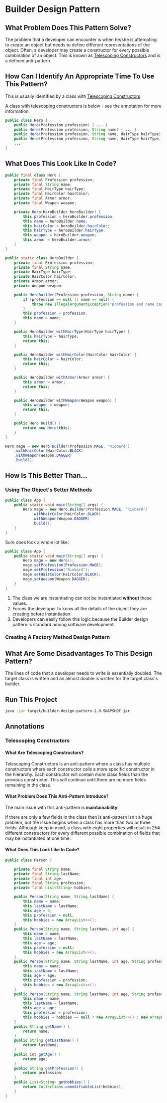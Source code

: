 # Builder Design Pattern

## What Problem Does This Pattern Solve?

The problem that a developer can encounter is when he/she is attempting to create an object but needs to define different representations of the object. Often, a developer may create a constructor for every possible combination of an object. This is known as [Telescoping Constructors](#Telescoping-Constructors) and is a defined anti-pattern.

## How Can I Identify An Appropriate Time To Use This Pattern?

This is usually identified by a class with [Telescoping Constructors](#Telescoping-Constructors).

A class with telescoping constructors is below - see the annotation for more information.

```java
public class Hero {
    public Hero(Profession profession) { ... }
    public Hero(Profession profession, String name) { ... }
    public Hero(Profession profession, String name, HairType hairType) { ... }
    public Hero(Profession profession, String name, HairType hairType, HairColor hairColor) { ... }
    ...
}
```

## What Does This Look Like In Code?

```java
public final class Hero {
    private final Profession profession;
    private final String name;
    private final HairType hairType;
    private final HairColor hairColor;
    private final Armor armor;
    private final Weapon weapon;

    private Hero(HeroBuilder heroBuilder) {
        this.profession = heroBuilder.profession;
        this.name = heroBuilder.name;
        this.hairColor = heroBuilder.hairColor;
        this.hairType = heroBuilder.hairType;
        this.weapon = heroBuilder.weapon;
        this.armor = heroBuilder.armor;
    }
}
```

```java
public static class HeroBuilder {
    private final Profession profession;
    private final String name;
    private HairType hairType;
    private HairColor hairColor;
    private Armor armor;
    private Weapon weapon;

    public HeroBuilder(Profession profession, String name) {
        if (profession == null || name == null) {
            throw new IllegalArgumentException("profession and name can not be null");
        }
        this.profession = profession;
        this.name = name;
    }

    public HeroBuilder withHairType(HairType hairType) {
        this.hairType = hairType;
        return this;
    }

    public HeroBuilder withHairColor(HairColor hairColor) {
        this.hairColor = hairColor;
        return this;
    }

    public HeroBuilder withArmor(Armor armor) {
        this.armor = armor;
        return this;
    }

    public HeroBuilder withWeapon(Weapon weapon) {
        this.weapon = weapon;
        return this;
    }

    public Hero build() {
        return new Hero(this);
    }
}
```

```java
Hero mage = new Hero.Builder(Profession.MAGE, "Riobard")
    .withHairColor(HairColor.BLACK)
    .withWeapon(Weapon.DAGGER)
    .build();
```

## How Is This Better Than...

### Using The Object's Setter Methods

```java
public class App {
    public static void main(String[] args) {
        Hero mage = new Hero.Builder(Profession.MAGE, "Riobard")
            .withHairColor(HairColor.BLACK)
            .withWeapon(Weapon.DAGGER)
            .build();
    }
}
```

Sure does look a whole lot like:

```java
public class App {
    public static void main(String[] args) {
        Hero mage = new Hero();
        mage.setProfession(Profession.MAGE);
        mage.setProfession("Riobard");
        mage.setHairColor(HairColor.BLACK);
        mage.setWeapon(Weapon.DAGGER);
    }
}
```

1. The class we are instantiating can not be instantiated **without** these values.
2. Forces the developer to know all the details of the object they are creating before instantiation.
3. Developers can easily follow this logic because the Builder design pattern is standard among software development.

### Creating A Factory Method Design Pattern

## What Are Some Disadvantages To This Design Pattern?

The lines of code that a developer needs to write is essentially doubled. The target class is written and an almost double is written for the target class's builder.

## Run This Project
```bash
java -jar target/builder-design-pattern-1.0-SNAPSHOT.jar
```




## Annotations

### Telescoping Constructors

#### What Are Telescoping Constructors?

Telescoping Constructors is an anti-pattern where a class has multiple constructors where each constructor calls a more specific constructor in the hierarchy. Each constructor will contain more class fields than the previous constructor. This will continue until there are no more fields remaining in the class.

#### What Problem Does This Anti-Pattern Introduce?

The main issue with this anti-pattern is **maintainability**.

If there are only a few fields in the class then is anti-pattern isn't a huge problem, but the issue begins when a class has more than two or three fields. Although keep in mind, a class with eight properties will result in 254 different constructors for every different possible combination of fields that may be instantiated at one time.

#### What Does This Look Like In Code?

```java
public class Person {

    private final String name;
    private final String lastName;
    private final int age;
    private final String profession;
    private final List<String> hobbies;

    public Person(String name, String lastName) {
        this.name = name;
        this.lastName = lastName;
        this.age = 0;
        this.profession = null;
        this.hobbies = new ArrayList<>();
    }
    public Person(String name, String lastName, int age) {
        this.name = name;
        this.lastName = lastName;
        this.age = age;
        this.profession = null;
        this.hobbies = new ArrayList<>();
    }
    public Person(String name, String lastName, int age, String profession) {
        this.name = name;
        this.lastName = lastName;
        this.age = age;
        this.profession = profession;
        this.hobbies = new ArrayList<>();
    }
    public Person(String name, String lastName, int age, String profession, List<String> hobbies) {
        this.name = name;
        this.lastName = lastName;
        this.age = age;
        this.profession = profession;
        this.hobbies = hobbies == null ? new ArrayList<>() : new ArrayList<>(hobbies);
    }
    public String getName() {
        return name;
    }
    public String getLastName() {
        return lastName;
    }
    public int getAge() {
        return age;
    }
    public String getProfession() {
        return profession;
    }
    public List<String> getHobbies() {
        return Collections.unmodifiableList(hobbies);
    }
}
```